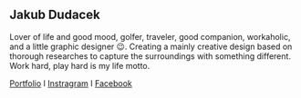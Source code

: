 ## Jakub Dudacek ##

Lover of life and good mood, golfer, traveler, good companion, workaholic, and a little graphic designer :wink:. Creating a mainly creative design based on thorough researches to capture the surroundings with something different. Work hard, play hard is my life motto.




[Portfolio](https://dudacek.cz) I [Instragram](https://www.instagram.com/dudacek.jakub/) I [Facebook](https://www.facebook.com/jakub.dudacek.10)
